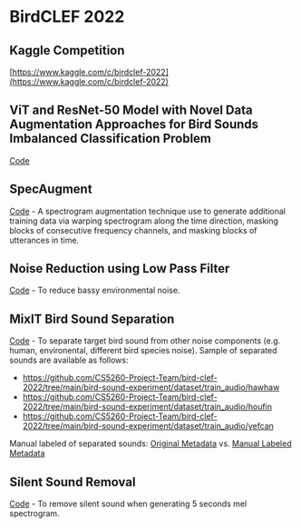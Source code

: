 # BirdCLEF 2022
## Kaggle Competition
[https://www.kaggle.com/c/birdclef-2022](https://www.kaggle.com/c/birdclef-2022)
## ViT and ResNet-50 Model with Novel Data Augmentation Approaches for Bird Sounds Imbalanced Classification Problem
[Code](https://github.com/CS5260-Project-Team/bird-clef-2022/blob/main/birdclef.ipynb)
## SpecAugment
[Code](https://github.com/CS5260-Project-Team/bird-clef-2022/blob/main/SpecAugment.ipynb) - A spectrogram augmentation technique use to generate additional training data via warping spectrogram along the time direction, masking blocks of consecutive frequency channels, and masking blocks of utterances in time.
## Noise Reduction using Low Pass Filter
[Code](https://github.com/CS5260-Project-Team/bird-clef-2022/blob/main/bird-sound-experiment/noise-reduction-using-low-pass-filter.ipynb) - To reduce bassy environmental noise.
## MixIT Bird Sound Separation
[Code](https://github.com/CS5260-Project-Team/bird-clef-2022/blob/main/bird-sound-experiment/mixit-bird-sound-separation.ipynb) - To separate target bird sound from other noise components (e.g. human, environental, different bird species noise).
Sample of separated sounds are available as follows:
* https://github.com/CS5260-Project-Team/bird-clef-2022/tree/main/bird-sound-experiment/dataset/train_audio/hawhaw
* https://github.com/CS5260-Project-Team/bird-clef-2022/tree/main/bird-sound-experiment/dataset/train_audio/houfin
* https://github.com/CS5260-Project-Team/bird-clef-2022/tree/main/bird-sound-experiment/dataset/train_audio/yefcan

Manual labeled of separated sounds: [Original Metadata](https://github.com/CS5260-Project-Team/bird-clef-2022/blob/main/train_metadata.csv) vs. [Manual Labeled Metadata](https://github.com/CS5260-Project-Team/bird-clef-2022/blob/main/train_metadata_v2.csv)
## Silent Sound Removal
[Code](https://github.com/CS5260-Project-Team/bird-clef-2022/blob/main/bird-sound-experiment/silent-sound-removal.ipynb) - To remove silent sound when generating 5 seconds mel spectrogram.
